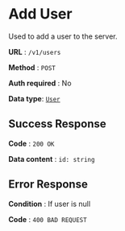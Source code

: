 # Add User

Used to add a user to the server.

**URL** : `/v1/users`

**Method** : `POST`

**Auth required** : No

**Data type**: [`User`](user.md)

## Success Response

**Code** : `200 OK`

**Data content** : `id: string`

## Error Response

**Condition** : If user is null

**Code** : `400 BAD REQUEST`
